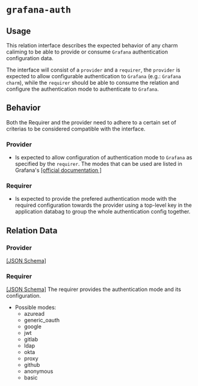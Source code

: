 # `grafana-auth`

## Usage

This relation interface describes the expected behavior of any charm caliming to be able to provide or consume `Grafana` authentication configuration data.

The interface will consist of a `provider` and a `requirer`, the `provider` is expected to allow configurable authentication to `Grafana` (e.g.: `Grafana charm`), while the `requirer` should be able to consume the relation and configure the authentication mode to authenticate to `Grafana`.

## Behavior

Both the Requirer and the provider need to adhere to a certain set of criterias to be considered compatible with the interface.

### Provider

- Is expected to allow configuration of authentication mode to `Grafana` as specified by the `requirer`. The modes that can be used are listed in Grafana's [\[official documentation \]](https://grafana.com/docs/grafana/latest/setup-grafana/configure-security/configure-authentication/)

### Requirer

- Is expected to provide the prefered authentication mode with the required configuration towards the provider using a top-level key in the application databag to group the whole authentication config together.

## Relation Data

### Provider
[\[JSON Schema\]](./schemas/provider.json)

### Requirer
[\[JSON Schema\]](./schemas/requirer.json)
The requirer provides the authentication mode and its configuration.
- Possible modes: 
  - azuread
  - generic_oauth
  - google
  - jwt
  - gitlab
  - ldap
  - okta
  - proxy
  - github
  - anonymous
  - basic
